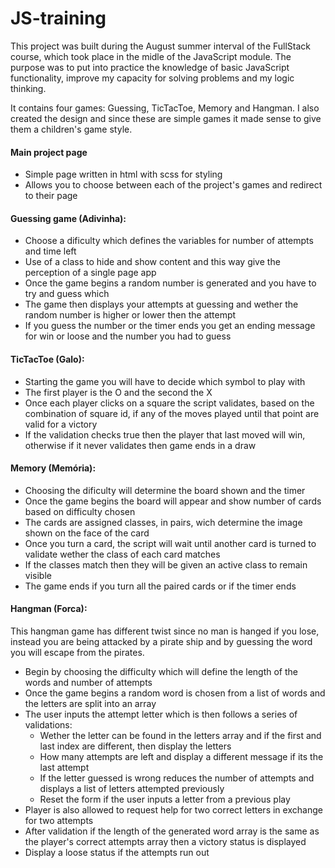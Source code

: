 # JS-training

This project was built during the August summer interval of the FullStack course, which took place in the midle of the JavaScript module.
The purpose was to put into practice the knowledge of basic JavaScript functionality, improve my capacity for solving problems and my logic thinking.

It contains four games: Guessing, TicTacToe, Memory and Hangman.
I also created the design and since these are simple games it made sense to give them a children's game style.


#### Main project page
  - Simple page written in html with scss for styling
  - Allows you to choose between each of the project's games and redirect to their page
  
#### Guessing game (Adivinha):
  - Choose a dificulty which defines the variables for number of attempts and time left
  - Use of a class to hide and show content and this way give the perception of a single page app
  - Once the game begins a random number is generated and you have to try and guess which
  - The game then displays your attempts at guessing and wether the random number is higher or lower then the attempt
  - If you guess the number or the timer ends you get an ending message for win or loose and the number you had to guess
  
#### TicTacToe (Galo):
  - Starting the game you will have to decide which symbol to play with
  - The first player is the O and the second the X
  - Once each player clicks on a square the script validates, based on the combination of square id, if any of the moves played until that point are valid for a victory
  - If the validation checks true then the player that last moved will win, otherwise if it never validates then game ends in a draw
  
#### Memory (Memória):
  - Choosing the dificulty will determine the board shown and the timer
  - Once the game begins the board will appear and show number of cards based on difficulty chosen
  - The cards are assigned classes, in pairs, wich determine the image shown on the face of the card
  - Once you turn a card, the script will wait until another card is turned to validate wether the class of each card matches
  - If the classes match then they will be given an active class to remain visible
  - The game ends if you turn all the paired cards or if the timer ends
  
#### Hangman (Forca):
This hangman game has different twist since no man is hanged if you lose, instead you are being attacked by a pirate ship and by guessing the word you will escape from the pirates.
  - Begin by choosing the difficulty which will define the length of the words and number of attempts
  - Once the game begins a random word is chosen from a list of words and the letters are split into an array
  - The user inputs the attempt letter which is then follows a series of validations:
    - Wether the letter can be found in the letters array and if the first and last index are different, then display the letters
    - How many attempts are left and display a different message if its the last attempt
    - If the letter guessed is wrong reduces the number of attempts and displays a list of letters attempted previously
    - Reset the form if the user inputs a letter from a previous play
   - Player is also allowed to request help for two correct letters in exchange for two attempts
   - After validation if the length of the generated word array is the same as the player's correct attempts array then a victory status is displayed
   - Display a loose status if the attempts run out

